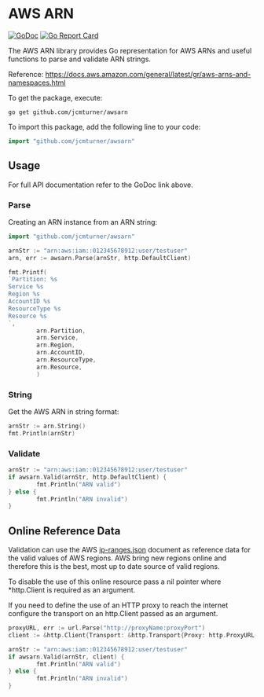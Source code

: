 # AWS ARN
[![GoDoc](https://godoc.org/github.com/jcmturner/awsarn?status.svg)](https://godoc.org/github.com/jcmturner/awsarn) [![Go Report Card](https://goreportcard.com/badge/github.com/jcmturner/awsarn)](https://goreportcard.com/report/github.com/jcmturner/awsarn)

The AWS ARN library provides Go representation for AWS ARNs and useful functions to parse and validate ARN strings.

Reference: https://docs.aws.amazon.com/general/latest/gr/aws-arns-and-namespaces.html

To get the package, execute:
```
go get github.com/jcmturner/awsarn
```
To import this package, add the following line to your code:
```go
import "github.com/jcmturner/awsarn"

```

## Usage
For full API documentation refer to the GoDoc link above.

### Parse
Creating an ARN instance from an ARN string:
```go
import "github.com/jcmturner/awsarn"

arnStr := "arn:aws:iam::012345678912:user/testuser"
arn, err := awsarn.Parse(arnStr, http.DefaultClient)

fmt.Printf(
`Partition: %s
Service %s
Region %s
AccountID %s
ResourceType %s
Resource %s
`,
        arn.Partition,
        arn.Service,
        arn.Region,
        arn.AccountID,
        arn.ResourceType,
        arn.Resource,
        )
```

### String
Get the AWS ARN in string format:
```go
arnStr := arn.String()
fmt.Println(arnStr)
```

### Validate
```go
arnStr := "arn:aws:iam::012345678912:user/testuser"
if awsarn.Valid(arnStr, http.DefaultClient) {
        fmt.Println("ARN valid")
} else {
        fmt.Println("ARN invalid")
}
```

## Online Reference Data
Validation can use the AWS [ip-ranges.json]("https://ip-ranges.amazonaws.com/ip-ranges.json") document as reference data 
for the valid values of AWS regions. AWS bring new regions online and therefore this is the best, most up to date source 
of valid regions.

To disable the use of this online resource pass a nil pointer where *http.Client is required as an argument.

If you need to define the use of an HTTP proxy to reach the internet configure the transport on an http.Client passed 
as an argument.
```go
proxyURL, err := url.Parse("http://proxyName:proxyPort")
client := &http.Client{Transport: &http.Transport{Proxy: http.ProxyURL(proxyURL)}}

arnStr := "arn:aws:iam::012345678912:user/testuser"
if awsarn.Valid(arnStr, client) {
        fmt.Println("ARN valid")
} else {
        fmt.Println("ARN invalid")
}
```
